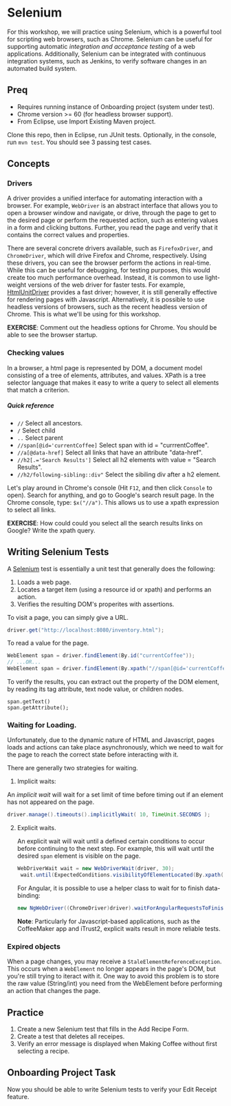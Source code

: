 # Selenium

For this workshop, we will practice using Selenium, which is a powerful tool for scripting web browsers, such as Chrome. Selenium can be useful for supporting automatic *integration and acceptance testing* of a web applications. Additionally, Selenium can be integrated with continuous integration systems, such as Jenkins, to verify software changes in an automated build system.

## Preq

* Requires running instance of Onboarding project (system under test).
* Chrome version >= 60 (for headless browser support).
* From Eclipse, use Import Existing Maven project. 

Clone this repo, then in Eclipse, run JUnit tests. Optionally, in the console, run `mvn test`. You should see 3 passing test cases.

## Concepts

### Drivers

A driver provides a unified interface for automating interaction with a browser. For example, `WebDriver` is an abstract interface that allows you to open a browser window and navigate, or drive, through the page to get to the desired page or perform the requested action, such as entering values in a form and clicking buttons. Further, you read the page and verify that it contains the correct values and properties.

There are several concrete drivers available, such as `FirefoxDriver`, and `ChromeDriver`, which will drive Firefox and Chrome, respectively. Using these drivers, you can see the browser perform the actions in real-time. While this can be useful for debugging, for testing purposes, this would create too much performance overhead. Instead, it is common to use light-weight versions of the web driver for faster tests. For example, [HtmlUnitDriver](https://github.com/SeleniumHQ/selenium/wiki/HtmlUnitDriver) provides a fast driver; however, it is still generally effective for rendering pages with Javascript. Alternatively, it is possible to use headless versions of browsers, such as the recent headless version of Chrome. This is what we'll be using for this workshop.

**EXERCISE**: Comment out the headless options for Chrome. You should be able to see the browser startup.


### Checking values

In a browser, a html page is represented by DOM, a document model consisting of a tree of elements, attributes, and values. XPath is a tree selector language that makes it easy to write a query to select all elements that match a criterion.

##### Quick reference

* `//` Select all ancestors.
* `/` Select child
* `..` Select parent
* `//span[@id='currentCoffee]` Select span with id = "currrentCoffee".
* `//a[@data-href]` Select all links that have an attribute "data-href".
* `//h2[.='Search Results']` Select all h2 elements with value = "Search Results".
* `//h2/following-sibling::div"` Select the sibiling div after a h2 element.

Let's play around in Chrome's console (Hit `F12`, and then click `Console` to open).  Search for anything, and go to Google's search result page.  In the Chrome console, type: `$x("//a")`. This allows us to use a xpath expression to select all links.

**EXERCISE**: How could could you select all the search results links on Google? Write the xpath query.

## Writing Selenium Tests

A [Selenium](http://www.seleniumhq.org/) test is essentially a unit test that generally does the following:

1. Loads a web page.
2. Locates a target item (using a resource id or xpath) and performs an action.
3. Verifies the resulting DOM's properites with assertions.

To visit a page, you can simply give a URL.

```java
driver.get("http://localhost:8080/inventory.html");
```

To read a value for the page.

```java
WebElement span = driver.findElement(By.id("currentCoffee"));
// ...OR...
WebElement span = driver.findElement(By.xpath("//span[@id='currentCoffee']"));
```

To verify the results, you can extract out the property of the DOM element, by reading its tag attribute, text node value, or children nodes.

```
span.getText()
span.getAttribute();
```

### Waiting for Loading.

Unfortunately, due to the dynamic nature of HTML and Javascript, pages loads and actions can take place asynchronously, which we need to wait for the page to reach the correct state before interacting with it.

There are generally two strategies for waiting. 

1. Implicit waits:

An *implicit wait* will wait for a set limit of time before timing out if an element has not appeared on the page. 

   ```java
   driver.manage().timeouts().implicitlyWait( 10, TimeUnit.SECONDS );
   ```

2. Explicit waits.

   An explicit wait will wait until a defined certain conditions to occur before continuing to the next step. For example, this will wait until the desired `span` element is visible on the page.

   ```java
   WebDriverWait wait = new WebDriverWait(driver, 30);
	wait.until(ExpectedConditions.visibilityOfElementLocated(By.xpath("//span[@id='currentCoffee']")));
   ```

   For Angular, it is possible to use a helper class to wait for to finish data-binding:

   ```java
   new NgWebDriver((ChromeDriver)driver).waitForAngularRequestsToFinish();
   ```
   **Note**: Particularly for Javascript-based applications, such as the CoffeeMaker app and iTrust2, explicit waits result in more reliable tests.

### Expired objects

When a page changes, you may receive a `StaleElementReferenceException`. This occurs when a `WebElement` no longer appears in the page's DOM, but you're still trying to iteract with it. One way to avoid this problem is to store the raw value (String/int) you need from the WebElement before performing an action that changes the page.

## Practice

1. Create a new Selenium test that fills in the Add Recipe Form.
2. Create a test that deletes all receipes.
3. Verify an error message is displayed when Making Coffee without first selecting a recipe.

## Onboarding Project Task

Now you should be able to write Selenium tests to verify your Edit Receipt feature.
